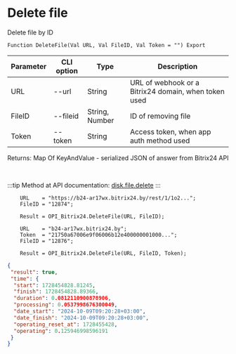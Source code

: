 ﻿---
sidebar_position: 4
---

# Delete file
 Delete file by ID



`Function DeleteFile(Val URL, Val FileID, Val Token = "") Export`

  | Parameter | CLI option | Type | Description |
  |-|-|-|-|
  | URL | --url | String | URL of webhook or a Bitrix24 domain, when token used |
  | FileID | --fileid | String, Number | ID of removing file |
  | Token | --token | String | Access token, when app auth method used |

  
  Returns:  Map Of KeyAndValue - serialized JSON of answer from Bitrix24 API

<br/>

:::tip
Method at API documentation: [disk.file.delete](https://dev.1c-bitrix.ru/rest_help/disk/file/disk_file_delete.php)
:::
<br/>


```bsl title="Code example"
    URL    = "https://b24-ar17wx.bitrix24.by/rest/1/1o2...";
    FileID = "12874";

    Result = OPI_Bitrix24.DeleteFile(URL, FileID);

    URL    = "b24-ar17wx.bitrix24.by";
    Token  = "21750a67006e9f06006b12e400000001000...";
    FileID = "12876";

    Result = OPI_Bitrix24.DeleteFile(URL, FileID, Token);
```
 



```json title="Result"
{
 "result": true,
 "time": {
  "start": 1728454828.81245,
  "finish": 1728454828.89366,
  "duration": 0.0812110900878906,
  "processing": 0.0537998676300049,
  "date_start": "2024-10-09T09:20:28+03:00",
  "date_finish": "2024-10-09T09:20:28+03:00",
  "operating_reset_at": 1728455428,
  "operating": 0.125946998596191
 }
}
```
